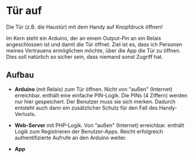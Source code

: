 # Tür auf

Die Tür (z.B. die Haustür) mit dem Handy auf Knopfdruck öffnen!

Im Kern steht ein Arduino, der an einem Output-Pin an ein Relais angeschlossen ist und damit die Tür öffnet.
Ziel ist es, dass ich Personen meines Vertrauens ermöglichen möchte, über die App die Tür zu öffnen. Dies soll natürlich so sicher sein, dass niemand sonst Zugriff hat.

## Aufbau

* **Arduino** (mit Relais) zum Tür öffnen. Nicht von "außen" (Internet) erreichbar.
  enthält eine einfache PIN-Logik. Die PINs (4 Ziffern) werden nur hier gespeichert. Der Benutzer muss sie sich merken. Dadurch entsteht auch dann ein zusätzlicher Schutz für den Fall des Handy-Verlusts.

* **Web-Server** mit PHP-Logik. Von "außen" (Internet) erreichbar.
  enthält Logik zum Registrieren der Benutzer-Apps. Reicht erfolgreich authentifizierte Aufrufe an den Arduino weiter.

* **App**

